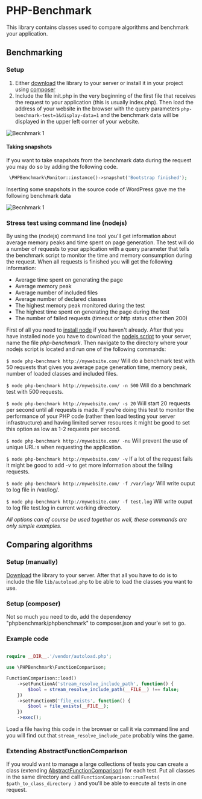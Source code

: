PHP-Benchmark
=============

This library contains classes used to compare algorithms and benchmark your application.

## Benchmarking

### Setup

1. Either [download](https://github.com/victorjonsson/PHP-Benchmark/archive/master.zip) the library to your server or 
install it in your project using [composer](http://getcomposer.org/)
2. Include the file init.php in the very beginning of the first file that receives the request to your
application (this is usually index.php). Then load the address of your website in the browser with the 
query parameters `php-benchmark-test=1&display-data=1` and the benchmark data will be displayed in the upper left corner
of your website.

![Becnhmark 1](http://victorjonsson.github.com/PHP-Benchmark/sc-1.png)

#### Taking snapshots

If you want to take snapshots from the benchmark data during the request you may do so by adding the following code.

```php
 \PHPBenchmark\Monitor::instance()->snapshot('Bootstrap finished');
````

Inserting some snapshots in the source code of WordPress gave me the following benchmark data

![Becnhmark 1](http://victorjonsson.github.com/PHP-Benchmark/sc-2.png)


### Stress test using command line (nodejs)

By using the (nodejs) command line tool you'll get information about average memory peaks and time spent on page 
generation. The test will do a number of requests to your application with a query parameter
that tells the benchmark script to monitor the time and memory consumption during the request. When all requests
is finished you will get the following information:

 - Average time spent on generating the page
 - Average memory peak
 - Average number of included files
 - Average number of declared classes
 - The highest memory peak monitored during the test
 - The highest time spent on generating the page during the test
 - The number of failed requests (timeout or http status other then 200)


First of all you need to [install node](http://nodejs.org/#download) if you haven't already. After that you have installed node you have to
download the [nodejs script](https://raw.github.com/victorjonsson/PHP-Benchmark/master/php-benchmark) to your server, name
the file *php-benchmark*. Then navigate to the directory where your nodejs script is located and run one of the 
following commands:

`$ node php-benchmark http://mywebsite.com/` Will do a benchmark test with 50 requests that gives you average page generation time, memory peak,
number of loaded classes and included files.

`$ node php-benchmark http://mywebsite.com/ -n 500` Will do a benchmark test with 500 requests.

`$ node php-benchmark http://mywebsite.com/ -s 20` Will start 20 requests per second until all requests is
made. If you're doing this test to monitor the performance of your PHP code
(rather then load testing your server infrastructure) and having limited server resources it might be good to set this 
option as low as 1-2 requests per second.

`$ node php-benchmark http://mywebsite.com/ -nu` Will prevent the use of unique URL:s when requesting the application.

`$ node php-benchmark http://mywebsite.com/ -v` If a lot of the request fails it might be good to add *-v* to get more information about the failing requests.

`$ node php-benchmark http://mywebsite.com/ -f /var/log/` Will write ouput to log file in /var/log/.

`$ node php-benchmark http://mywebsite.com/ -f test.log` Will write ouput to log file test.log in current working directory.

*All options can of course be used together as well, these commands are only simple examples.*

## Comparing algorithms

### Setup (manually)

[Download](https://github.com/victorjonsson/PHP-Benchmark/archive/master.zip) the library to your server. After that all
you have to do is to  include the file `lib/autoload.php` to be able to load the classes you want to use.

### Setup (composer)

Not so much you need to do, add the dependency "phpbenchmark/phpbenchmark" to composer.json and your'e set to go.

### Example code

```php

require __DIR__.'/vendor/autoload.php';

use \PHPBenchmark\FunctionComparison;

FunctionComparison::load()
    ->setFunctionA('stream_resolve_include_path', function() {
        $bool = stream_resolve_include_path(__FILE__) !== false;
    })
    ->setFunctionB('file_exists', function() {
        $bool = file_exists(__FILE__);
    })
    ->exec();

```

Load a file having this code in the browser or call it via command line and you will find out that `stream_resolve_include_pate` probably wins the game.


### Extending AbstractFunctionComparison 

If you would want to manage a large collections of tests you can create a class (extending [AbstractFunctionComparison](https://github.com/victorjonsson/PHP-Benchmark/blob/master/lib/PHPBenchmark/AbstractFunctionComparison.php))
for each test. Put all classes in the same directory and call `FunctionComparison::runTests( $path_to_class_directory )` and 
you'll be able to execute all tests in one request.

